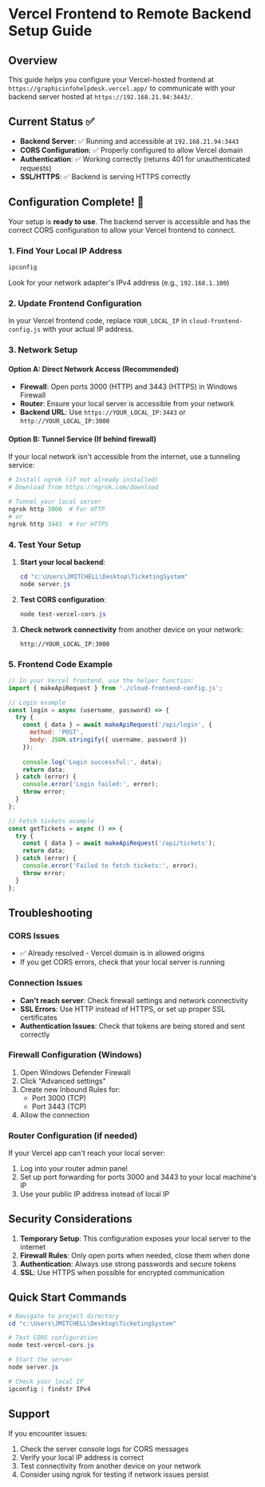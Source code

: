 # Vercel Frontend to Remote Backend Setup Guide

## Overview
This guide helps you configure your Vercel-hosted frontend at `https://graphicinfohelpdesk.vercel.app/` to communicate with your backend server hosted at `https://192.168.21.94:3443/`.

## Current Status ✅
- **Backend Server**: ✅ Running and accessible at `192.168.21.94:3443`
- **CORS Configuration**: ✅ Properly configured to allow Vercel domain
- **Authentication**: ✅ Working correctly (returns 401 for unauthenticated requests)
- **SSL/HTTPS**: ✅ Backend is serving HTTPS correctly

## Configuration Complete! 🎉

Your setup is **ready to use**. The backend server is accessible and has the correct CORS configuration to allow your Vercel frontend to connect.

### 1. Find Your Local IP Address
```powershell
ipconfig
```
Look for your network adapter's IPv4 address (e.g., `192.168.1.100`)

### 2. Update Frontend Configuration
In your Vercel frontend code, replace `YOUR_LOCAL_IP` in `cloud-frontend-config.js` with your actual IP address.

### 3. Network Setup

#### Option A: Direct Network Access (Recommended)
- **Firewall**: Open ports 3000 (HTTP) and 3443 (HTTPS) in Windows Firewall
- **Router**: Ensure your local server is accessible from your network
- **Backend URL**: Use `https://YOUR_LOCAL_IP:3443` or `http://YOUR_LOCAL_IP:3000`

#### Option B: Tunnel Service (If behind firewall)
If your local network isn't accessible from the internet, use a tunneling service:

```powershell
# Install ngrok (if not already installed)
# Download from https://ngrok.com/download

# Tunnel your local server
ngrok http 3000  # For HTTP
# or
ngrok http 3443  # For HTTPS
```

### 4. Test Your Setup

1. **Start your local backend**:
   ```powershell
   cd "c:\Users\JMITCHELL\Desktop\TicketingSystem"
   node server.js
   ```

2. **Test CORS configuration**:
   ```powershell
   node test-vercel-cors.js
   ```

3. **Check network connectivity** from another device on your network:
   ```
   http://YOUR_LOCAL_IP:3000
   ```

### 5. Frontend Code Example

```javascript
// In your Vercel frontend, use the helper function:
import { makeApiRequest } from './cloud-frontend-config.js';

// Login example
const login = async (username, password) => {
  try {
    const { data } = await makeApiRequest('/api/login', {
      method: 'POST',
      body: JSON.stringify({ username, password })
    });
    
    console.log('Login successful:', data);
    return data;
  } catch (error) {
    console.error('Login failed:', error);
    throw error;
  }
};

// Fetch tickets example
const getTickets = async () => {
  try {
    const { data } = await makeApiRequest('/api/tickets');
    return data;
  } catch (error) {
    console.error('Failed to fetch tickets:', error);
    throw error;
  }
};
```

## Troubleshooting

### CORS Issues
- ✅ Already resolved - Vercel domain is in allowed origins
- If you get CORS errors, check that your local server is running

### Connection Issues
- **Can't reach server**: Check firewall settings and network connectivity
- **SSL Errors**: Use HTTP instead of HTTPS, or set up proper SSL certificates
- **Authentication Issues**: Check that tokens are being stored and sent correctly

### Firewall Configuration (Windows)
1. Open Windows Defender Firewall
2. Click "Advanced settings"
3. Create new Inbound Rules for:
   - Port 3000 (TCP)
   - Port 3443 (TCP)
4. Allow the connection

### Router Configuration (if needed)
If your Vercel app can't reach your local server:
1. Log into your router admin panel
2. Set up port forwarding for ports 3000 and 3443 to your local machine's IP
3. Use your public IP address instead of local IP

## Security Considerations

1. **Temporary Setup**: This configuration exposes your local server to the internet
2. **Firewall Rules**: Only open ports when needed, close them when done
3. **Authentication**: Always use strong passwords and secure tokens
4. **SSL**: Use HTTPS when possible for encrypted communication

## Quick Start Commands

```powershell
# Navigate to project directory
cd "c:\Users\JMITCHELL\Desktop\TicketingSystem"

# Test CORS configuration
node test-vercel-cors.js

# Start the server
node server.js

# Check your local IP
ipconfig | findstr IPv4
```

## Support

If you encounter issues:
1. Check the server console logs for CORS messages
2. Verify your local IP address is correct
3. Test connectivity from another device on your network
4. Consider using ngrok for testing if network issues persist
